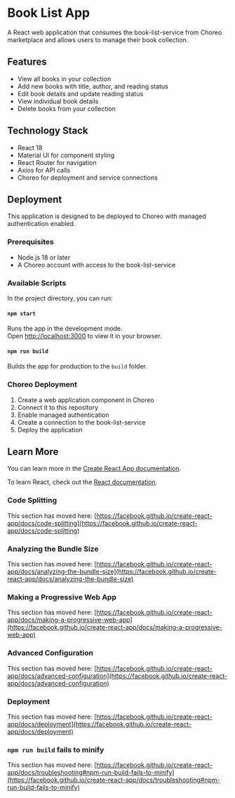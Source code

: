 # Book List App

A React web application that consumes the book-list-service from Choreo marketplace and allows users to manage their book collection.

## Features

- View all books in your collection
- Add new books with title, author, and reading status
- Edit book details and update reading status
- View individual book details
- Delete books from your collection

## Technology Stack

- React 18
- Material UI for component styling
- React Router for navigation
- Axios for API calls
- Choreo for deployment and service connections

## Deployment

This application is designed to be deployed to Choreo with managed authentication enabled.

### Prerequisites

- Node.js 18 or later
- A Choreo account with access to the book-list-service

### Available Scripts

In the project directory, you can run:

#### `npm start`

Runs the app in the development mode.\
Open [http://localhost:3000](http://localhost:3000) to view it in your browser.

#### `npm run build`

Builds the app for production to the `build` folder.

### Choreo Deployment

1. Create a web application component in Choreo
2. Connect it to this repository
3. Enable managed authentication
4. Create a connection to the book-list-service
5. Deploy the application

## Learn More

You can learn more in the [Create React App documentation](https://facebook.github.io/create-react-app/docs/getting-started).

To learn React, check out the [React documentation](https://reactjs.org/).

### Code Splitting

This section has moved here: [https://facebook.github.io/create-react-app/docs/code-splitting](https://facebook.github.io/create-react-app/docs/code-splitting)

### Analyzing the Bundle Size

This section has moved here: [https://facebook.github.io/create-react-app/docs/analyzing-the-bundle-size](https://facebook.github.io/create-react-app/docs/analyzing-the-bundle-size)

### Making a Progressive Web App

This section has moved here: [https://facebook.github.io/create-react-app/docs/making-a-progressive-web-app](https://facebook.github.io/create-react-app/docs/making-a-progressive-web-app)

### Advanced Configuration

This section has moved here: [https://facebook.github.io/create-react-app/docs/advanced-configuration](https://facebook.github.io/create-react-app/docs/advanced-configuration)

### Deployment

This section has moved here: [https://facebook.github.io/create-react-app/docs/deployment](https://facebook.github.io/create-react-app/docs/deployment)

### `npm run build` fails to minify

This section has moved here: [https://facebook.github.io/create-react-app/docs/troubleshooting#npm-run-build-fails-to-minify](https://facebook.github.io/create-react-app/docs/troubleshooting#npm-run-build-fails-to-minify)
